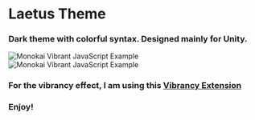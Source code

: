 # Laetus Theme
### Dark theme with colorful syntax. Designed mainly for Unity.

<!-- [![Version](https://vsmarketplacebadge.apphb.com/version/s3gf4ult.monokai-vibrant.svg)](https://marketplace.visualstudio.com/items?itemName=s3gf4ult.monokai-vibrant)
[![Installs](https://vsmarketplacebadge.apphb.com/installs/s3gf4ult.monokai-vibrant.svg)](https://marketplace.visualstudio.com/items?itemName=s3gf4ult.monokai-vibrant)
[![Ratings](https://vsmarketplacebadge.apphb.com/rating/s3gf4ult.monokai-vibrant.svg)](https://marketplace.visualstudio.com/items?itemName=s3gf4ult.monokai-vibrant) -->

![Monokai Vibrant JavaScript Example](https://gitlab.com/10F/laetus/raw/master/images/screenshots/Screenshot_1.png)
![Monokai Vibrant JavaScript Example](https://gitlab.com/10F/laetus/raw/master/images/screenshots/Screenshot_2.png)

### For the vibrancy effect, I am using this [Vibrancy Extension](https://marketplace.visualstudio.com/items?itemName=eyhn.vscode-vibrancy)

### Enjoy!